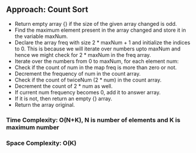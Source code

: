 ## Approach: Count Sort
* Return empty array {} if the size of the given array changed is odd.
* Find the maximum element present in the array changed and store it in the variable maxNum.
* Declare the array freq with size 2 * maxNum + 1 and initialize the indices to 0. This is because we will iterate over numbers upto maxNum and hence we might check for 2 * maxNum in the freq array.
* Iterate over the numbers from 0 to maxNum, for each element num:
* Check if the count of num in the map freq is more than zero or not.
* Decrement the frequency of num in the count array.
* Check if the count of twiceNum (2 * num) in the count array.
* Decrement the count of 2 * num as well.
* If current num frequency becomes 0, add it to answer array.
* If it is not, then return an empty {} array.
* Return the array original.
​
### Time Complexity: O(N+K), N is number of elements and K is maximum number
### Space Complexity: O(K)
